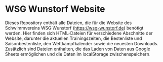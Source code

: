 # WSG Wunstorf Website

Dieses Repository enthält alle Dateien, die für die Website des Schwimmvereins WSG Wunstorf (https://wsg-wunstorf.de) benötigt werden. Hier finden sich HTML-Dateien für verschiedene Abschnitte der Website, darunter die aktuellen Trainingszeiten, die Bestenliste und Saisonbestenliste, den Wettkampfkalender sowie die neuesten Downloads. Zusätzlich sind Dateien enthalten, die das Laden von Daten aus Google Sheets ermöglichen und die Daten im localStorage zwischenspeichern.
